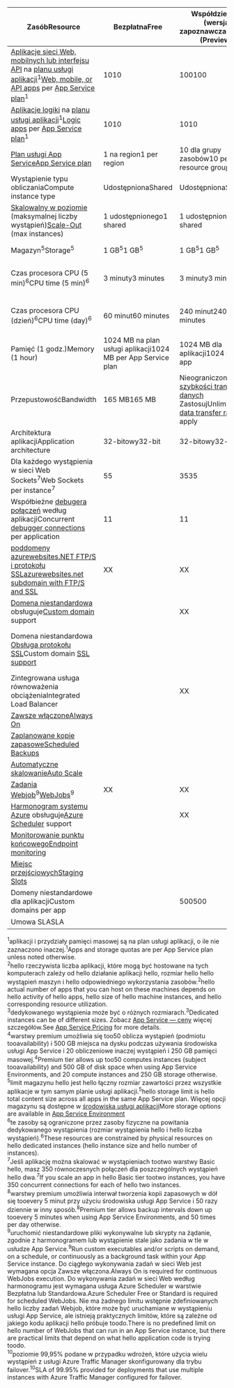 | <span data-ttu-id="4c3e5-101">Zasób</span><span class="sxs-lookup"><span data-stu-id="4c3e5-101">Resource</span></span> | <span data-ttu-id="4c3e5-102">Bezpłatna</span><span class="sxs-lookup"><span data-stu-id="4c3e5-102">Free</span></span> | <span data-ttu-id="4c3e5-103">Współdzielona (wersja zapoznawcza)</span><span class="sxs-lookup"><span data-stu-id="4c3e5-103">Shared (Preview)</span></span> | <span data-ttu-id="4c3e5-104">Podstawowa</span><span class="sxs-lookup"><span data-stu-id="4c3e5-104">Basic</span></span> | <span data-ttu-id="4c3e5-105">Standardowa</span><span class="sxs-lookup"><span data-stu-id="4c3e5-105">Standard</span></span> | <span data-ttu-id="4c3e5-106">Premium (wersja zapoznawcza)</span><span class="sxs-lookup"><span data-stu-id="4c3e5-106">Premium (Preview)</span></span></th> |
| --- | --- | --- | --- | --- | --- |
| <span data-ttu-id="4c3e5-107">[Aplikacje sieci Web, mobilnych lub interfejsu API](https://azure.microsoft.com/services/app-service/) na [planu usługi aplikacji](../articles/app-service/azure-web-sites-web-hosting-plans-in-depth-overview.md)<sup>1</sup></span><span class="sxs-lookup"><span data-stu-id="4c3e5-107">[Web, mobile, or API apps](https://azure.microsoft.com/services/app-service/) per [App Service plan](../articles/app-service/azure-web-sites-web-hosting-plans-in-depth-overview.md)<sup>1</sup></span></span> |<span data-ttu-id="4c3e5-108">10</span><span class="sxs-lookup"><span data-stu-id="4c3e5-108">10</span></span> |<span data-ttu-id="4c3e5-109">100</span><span class="sxs-lookup"><span data-stu-id="4c3e5-109">100</span></span> |<span data-ttu-id="4c3e5-110">Nieograniczone<sup>2</sup></span><span class="sxs-lookup"><span data-stu-id="4c3e5-110">Unlimited<sup>2</sup></span></span> |<span data-ttu-id="4c3e5-111">Nieograniczone<sup>2</sup></span><span class="sxs-lookup"><span data-stu-id="4c3e5-111">Unlimited<sup>2</sup></span></span> |<span data-ttu-id="4c3e5-112">Nieograniczone<sup>2</sup></span><span class="sxs-lookup"><span data-stu-id="4c3e5-112">Unlimited<sup>2</sup></span></span> |
| <span data-ttu-id="4c3e5-113">[Aplikacje logiki](https://azure.microsoft.com/services/app-service/logic/) na [planu usługi aplikacji](../articles/app-service/azure-web-sites-web-hosting-plans-in-depth-overview.md)</a><sup>1</sup></span><span class="sxs-lookup"><span data-stu-id="4c3e5-113">[Logic apps](https://azure.microsoft.com/services/app-service/logic/) per [App Service plan](../articles/app-service/azure-web-sites-web-hosting-plans-in-depth-overview.md)</a><sup>1</sup></span></span> |<span data-ttu-id="4c3e5-114">10</span><span class="sxs-lookup"><span data-stu-id="4c3e5-114">10</span></span> |<span data-ttu-id="4c3e5-115">10</span><span class="sxs-lookup"><span data-stu-id="4c3e5-115">10</span></span> |<span data-ttu-id="4c3e5-116">10</span><span class="sxs-lookup"><span data-stu-id="4c3e5-116">10</span></span> |<span data-ttu-id="4c3e5-117">20 na podstawowe</span><span class="sxs-lookup"><span data-stu-id="4c3e5-117">20 per core</span></span> |<span data-ttu-id="4c3e5-118">20 na podstawowe</span><span class="sxs-lookup"><span data-stu-id="4c3e5-118">20 per core</span></span> |
| [<span data-ttu-id="4c3e5-119">Plan usługi App Service</span><span class="sxs-lookup"><span data-stu-id="4c3e5-119">App Service plan</span></span>](../articles/app-service/azure-web-sites-web-hosting-plans-in-depth-overview.md) |<span data-ttu-id="4c3e5-120">1 na region</span><span class="sxs-lookup"><span data-stu-id="4c3e5-120">1 per region</span></span> |<span data-ttu-id="4c3e5-121">10 dla grupy zasobów</span><span class="sxs-lookup"><span data-stu-id="4c3e5-121">10 per resource group</span></span> |<span data-ttu-id="4c3e5-122">100 dla każdej grupy zasobów</span><span class="sxs-lookup"><span data-stu-id="4c3e5-122">100 per resource group</span></span> |<span data-ttu-id="4c3e5-123">100 dla każdej grupy zasobów</span><span class="sxs-lookup"><span data-stu-id="4c3e5-123">100 per resource group</span></span> |<span data-ttu-id="4c3e5-124">100 dla każdej grupy zasobów</span><span class="sxs-lookup"><span data-stu-id="4c3e5-124">100 per resource group</span></span> |
| <span data-ttu-id="4c3e5-125">Wystąpienie typu obliczania</span><span class="sxs-lookup"><span data-stu-id="4c3e5-125">Compute instance type</span></span> |<span data-ttu-id="4c3e5-126">Udostępniona</span><span class="sxs-lookup"><span data-stu-id="4c3e5-126">Shared</span></span> |<span data-ttu-id="4c3e5-127">Udostępniona</span><span class="sxs-lookup"><span data-stu-id="4c3e5-127">Shared</span></span> |<span data-ttu-id="4c3e5-128">W wersji dedykowanej<sup>3</sup></span><span class="sxs-lookup"><span data-stu-id="4c3e5-128">Dedicated<sup>3</sup></span></span> |<span data-ttu-id="4c3e5-129">W wersji dedykowanej<sup>3</sup></span><span class="sxs-lookup"><span data-stu-id="4c3e5-129">Dedicated<sup>3</sup></span></span> |<span data-ttu-id="4c3e5-130">W wersji dedykowanej<sup>3</sup></span><span class="sxs-lookup"><span data-stu-id="4c3e5-130">Dedicated<sup>3</sup></span></span></p> |
| <span data-ttu-id="4c3e5-131">[Skalowalny w poziomie](../articles/app-service-web/web-sites-scale.md) (maksymalnej liczby wystąpień)</span><span class="sxs-lookup"><span data-stu-id="4c3e5-131">[Scale-Out](../articles/app-service-web/web-sites-scale.md) (max instances)</span></span> |<span data-ttu-id="4c3e5-132">1 udostępnionego</span><span class="sxs-lookup"><span data-stu-id="4c3e5-132">1 shared</span></span> |<span data-ttu-id="4c3e5-133">1 udostępnionego</span><span class="sxs-lookup"><span data-stu-id="4c3e5-133">1 shared</span></span> |<span data-ttu-id="4c3e5-134">3 w wersji dedykowanej<sup>3</sup></span><span class="sxs-lookup"><span data-stu-id="4c3e5-134">3 dedicated<sup>3</sup></span></span> |<span data-ttu-id="4c3e5-135">10 w wersji dedykowanej<sup>3</sup></span><span class="sxs-lookup"><span data-stu-id="4c3e5-135">10 dedicated<sup>3</sup></span></span> |<span data-ttu-id="4c3e5-136">(50 w ASE) w wersji dedykowanej 20<sup>3,4</sup></span><span class="sxs-lookup"><span data-stu-id="4c3e5-136">20 dedicated (50 in ASE)<sup>3,4</sup></span></span> |
| <span data-ttu-id="4c3e5-137">Magazyn<sup>5</sup></span><span class="sxs-lookup"><span data-stu-id="4c3e5-137">Storage<sup>5</sup></span></span> |<span data-ttu-id="4c3e5-138">1 GB<sup>5</sup></span><span class="sxs-lookup"><span data-stu-id="4c3e5-138">1 GB<sup>5</sup></span></span> |<span data-ttu-id="4c3e5-139">1 GB<sup>5</sup></span><span class="sxs-lookup"><span data-stu-id="4c3e5-139">1 GB<sup>5</sup></span></span> |<span data-ttu-id="4c3e5-140">10 GB<sup>5</sup></span><span class="sxs-lookup"><span data-stu-id="4c3e5-140">10 GB<sup>5</sup></span></span> |<span data-ttu-id="4c3e5-141">50 GB<sup>5</sup></span><span class="sxs-lookup"><span data-stu-id="4c3e5-141">50 GB<sup>5</sup></span></span> |<span data-ttu-id="4c3e5-142">500 GB<sup>4,5</sup></span><span class="sxs-lookup"><span data-stu-id="4c3e5-142">500 GB<sup>4,5</sup></span></span></p> |
| <span data-ttu-id="4c3e5-143">Czas procesora CPU (5 min)<sup>6</sup></span><span class="sxs-lookup"><span data-stu-id="4c3e5-143">CPU time (5 min)<sup>6</sup></span></span> |<span data-ttu-id="4c3e5-144">3 minuty</span><span class="sxs-lookup"><span data-stu-id="4c3e5-144">3 minutes</span></span> |<span data-ttu-id="4c3e5-145">3 minuty</span><span class="sxs-lookup"><span data-stu-id="4c3e5-145">3 minutes</span></span> |<span data-ttu-id="4c3e5-146">Nieograniczone, płatności na standardowy [stawki](https://azure.microsoft.com/pricing/details/app-service/)</a></span><span class="sxs-lookup"><span data-stu-id="4c3e5-146">Unlimited, pay at standard [rates](https://azure.microsoft.com/pricing/details/app-service/)</a></span></span> |<span data-ttu-id="4c3e5-147">Bez ograniczeń, płatności stawkami standardowymi</span><span class="sxs-lookup"><span data-stu-id="4c3e5-147">Unlimited, pay at standard rates</span></span> |<span data-ttu-id="4c3e5-148">Bez ograniczeń, płatności stawkami standardowymi</span><span class="sxs-lookup"><span data-stu-id="4c3e5-148">Unlimited, pay at standard rates</span></span> |
| <span data-ttu-id="4c3e5-149">Czas procesora CPU (dzień)<sup>6</sup></span><span class="sxs-lookup"><span data-stu-id="4c3e5-149">CPU time (day)<sup>6</sup></span></span> |<span data-ttu-id="4c3e5-150">60 minut</span><span class="sxs-lookup"><span data-stu-id="4c3e5-150">60 minutes</span></span> |<span data-ttu-id="4c3e5-151">240 minut</span><span class="sxs-lookup"><span data-stu-id="4c3e5-151">240 minutes</span></span> |<span data-ttu-id="4c3e5-152">Nieograniczone, płatności na standardowy [stawki](https://azure.microsoft.com/pricing/details/app-service/)</a></span><span class="sxs-lookup"><span data-stu-id="4c3e5-152">Unlimited, pay at standard [rates](https://azure.microsoft.com/pricing/details/app-service/)</a></span></span> |<span data-ttu-id="4c3e5-153">Bez ograniczeń, płatności stawkami standardowymi</span><span class="sxs-lookup"><span data-stu-id="4c3e5-153">Unlimited, pay at standard rates</span></span> |<span data-ttu-id="4c3e5-154">Bez ograniczeń, płatności stawkami standardowymi</span><span class="sxs-lookup"><span data-stu-id="4c3e5-154">Unlimited, pay at standard rates</span></span> |
| <span data-ttu-id="4c3e5-155">Pamięć (1 godz.)</span><span class="sxs-lookup"><span data-stu-id="4c3e5-155">Memory (1 hour)</span></span> |<span data-ttu-id="4c3e5-156">1024 MB na plan usługi aplikacji</span><span class="sxs-lookup"><span data-stu-id="4c3e5-156">1024 MB per App Service plan</span></span> |<span data-ttu-id="4c3e5-157">1024 MB dla aplikacji</span><span class="sxs-lookup"><span data-stu-id="4c3e5-157">1024 MB per app</span></span> |<span data-ttu-id="4c3e5-158">Nie dotyczy</span><span class="sxs-lookup"><span data-stu-id="4c3e5-158">N/A</span></span> |<span data-ttu-id="4c3e5-159">Nie dotyczy</span><span class="sxs-lookup"><span data-stu-id="4c3e5-159">N/A</span></span> |<span data-ttu-id="4c3e5-160">Nie dotyczy</span><span class="sxs-lookup"><span data-stu-id="4c3e5-160">N/A</span></span> |
| <span data-ttu-id="4c3e5-161">Przepustowość</span><span class="sxs-lookup"><span data-stu-id="4c3e5-161">Bandwidth</span></span> |<span data-ttu-id="4c3e5-162">165 MB</span><span class="sxs-lookup"><span data-stu-id="4c3e5-162">165 MB</span></span> |<span data-ttu-id="4c3e5-163">Nieograniczone, [szybkości transferu danych](https://azure.microsoft.com/pricing/details/data-transfers/) Zastosuj</span><span class="sxs-lookup"><span data-stu-id="4c3e5-163">Unlimited, [data transfer rates](https://azure.microsoft.com/pricing/details/data-transfers/) apply</span></span> |<span data-ttu-id="4c3e5-164">Bez ograniczeń, transfer danych, które opłaty</span><span class="sxs-lookup"><span data-stu-id="4c3e5-164">Unlimited, data transfer rates apply</span></span> |<span data-ttu-id="4c3e5-165">Bez ograniczeń, transfer danych, które opłaty</span><span class="sxs-lookup"><span data-stu-id="4c3e5-165">Unlimited, data transfer rates apply</span></span> |<span data-ttu-id="4c3e5-166">Bez ograniczeń, transfer danych, które opłaty</span><span class="sxs-lookup"><span data-stu-id="4c3e5-166">Unlimited, data transfer rates apply</span></span> |
| <span data-ttu-id="4c3e5-167">Architektura aplikacji</span><span class="sxs-lookup"><span data-stu-id="4c3e5-167">Application architecture</span></span> |<span data-ttu-id="4c3e5-168">32-bitowy</span><span class="sxs-lookup"><span data-stu-id="4c3e5-168">32-bit</span></span> |<span data-ttu-id="4c3e5-169">32-bitowy</span><span class="sxs-lookup"><span data-stu-id="4c3e5-169">32-bit</span></span> |<span data-ttu-id="4c3e5-170">32-bitowe/64-bitowych</span><span class="sxs-lookup"><span data-stu-id="4c3e5-170">32-bit/64-bit</span></span> |<span data-ttu-id="4c3e5-171">32-bitowe/64-bitowych</span><span class="sxs-lookup"><span data-stu-id="4c3e5-171">32-bit/64-bit</span></span> |<span data-ttu-id="4c3e5-172">32-bitowe/64-bitowych</span><span class="sxs-lookup"><span data-stu-id="4c3e5-172">32-bit/64-bit</span></span> |
| <span data-ttu-id="4c3e5-173">Dla każdego wystąpienia w sieci Web Sockets<sup>7</sup></span><span class="sxs-lookup"><span data-stu-id="4c3e5-173">Web Sockets per instance<sup>7</sup></span></span> |<span data-ttu-id="4c3e5-174">5</span><span class="sxs-lookup"><span data-stu-id="4c3e5-174">5</span></span> |<span data-ttu-id="4c3e5-175">35</span><span class="sxs-lookup"><span data-stu-id="4c3e5-175">35</span></span> |<span data-ttu-id="4c3e5-176">350</span><span class="sxs-lookup"><span data-stu-id="4c3e5-176">350</span></span> |<span data-ttu-id="4c3e5-177">Nieograniczona liczba</span><span class="sxs-lookup"><span data-stu-id="4c3e5-177">Unlimited</span></span> |<span data-ttu-id="4c3e5-178">Nieograniczona liczba</span><span class="sxs-lookup"><span data-stu-id="4c3e5-178">Unlimited</span></span> |
| <span data-ttu-id="4c3e5-179">Współbieżne [debugera połączeń](../articles/app-service-web/web-sites-dotnet-troubleshoot-visual-studio.md) według aplikacji</span><span class="sxs-lookup"><span data-stu-id="4c3e5-179">Concurrent [debugger connections](../articles/app-service-web/web-sites-dotnet-troubleshoot-visual-studio.md) per application</span></span> |<span data-ttu-id="4c3e5-180">1</span><span class="sxs-lookup"><span data-stu-id="4c3e5-180">1</span></span> |<span data-ttu-id="4c3e5-181">1</span><span class="sxs-lookup"><span data-stu-id="4c3e5-181">1</span></span> |<span data-ttu-id="4c3e5-182">1</span><span class="sxs-lookup"><span data-stu-id="4c3e5-182">1</span></span> |<span data-ttu-id="4c3e5-183">5</span><span class="sxs-lookup"><span data-stu-id="4c3e5-183">5</span></span> |<span data-ttu-id="4c3e5-184">5</span><span class="sxs-lookup"><span data-stu-id="4c3e5-184">5</span></span> |
| [<span data-ttu-id="4c3e5-185">poddomeny azurewebsites.NET FTP/S i protokołu SSL</span><span class="sxs-lookup"><span data-stu-id="4c3e5-185">azurewebsites.net subdomain with FTP/S and SSL</span></span>](../articles/app-service-web/web-sites-configure-ssl-certificate.md) |<span data-ttu-id="4c3e5-186">X</span><span class="sxs-lookup"><span data-stu-id="4c3e5-186">X</span></span> |<span data-ttu-id="4c3e5-187">X</span><span class="sxs-lookup"><span data-stu-id="4c3e5-187">X</span></span> |<span data-ttu-id="4c3e5-188">X</span><span class="sxs-lookup"><span data-stu-id="4c3e5-188">X</span></span> |<span data-ttu-id="4c3e5-189">X</span><span class="sxs-lookup"><span data-stu-id="4c3e5-189">X</span></span> |<span data-ttu-id="4c3e5-190">X</span><span class="sxs-lookup"><span data-stu-id="4c3e5-190">X</span></span> |
| <span data-ttu-id="4c3e5-191">[Domena niestandardowa](../articles/app-service-web/web-sites-custom-domain-name.md) obsługuje</span><span class="sxs-lookup"><span data-stu-id="4c3e5-191">[Custom domain](../articles/app-service-web/web-sites-custom-domain-name.md) support</span></span> | |<span data-ttu-id="4c3e5-192">X</span><span class="sxs-lookup"><span data-stu-id="4c3e5-192">X</span></span> |<span data-ttu-id="4c3e5-193">X</span><span class="sxs-lookup"><span data-stu-id="4c3e5-193">X</span></span> |<span data-ttu-id="4c3e5-194">X</span><span class="sxs-lookup"><span data-stu-id="4c3e5-194">X</span></span> |<span data-ttu-id="4c3e5-195">X</span><span class="sxs-lookup"><span data-stu-id="4c3e5-195">X</span></span> |
| <span data-ttu-id="4c3e5-196">Domena niestandardowa [Obsługa protokołu SSL](../articles/app-service-web/web-sites-configure-ssl-certificate.md)</span><span class="sxs-lookup"><span data-stu-id="4c3e5-196">Custom domain [SSL support](../articles/app-service-web/web-sites-configure-ssl-certificate.md)</span></span> | | |<span data-ttu-id="4c3e5-197">Nieograniczona liczba</span><span class="sxs-lookup"><span data-stu-id="4c3e5-197">Unlimited</span></span> |<span data-ttu-id="4c3e5-198">Bez ograniczeń, 5 SNI SSL i 1 połączeń IP SSL włączone</span><span class="sxs-lookup"><span data-stu-id="4c3e5-198">Unlimited, 5 SNI SSL and 1 IP SSL connections included</span></span> |<span data-ttu-id="4c3e5-199">Bez ograniczeń, 5 SNI SSL i 1 połączeń IP SSL włączone</span><span class="sxs-lookup"><span data-stu-id="4c3e5-199">Unlimited, 5 SNI SSL and 1 IP SSL connections included</span></span> |
| <span data-ttu-id="4c3e5-200">Zintegrowana usługa równoważenia obciążenia</span><span class="sxs-lookup"><span data-stu-id="4c3e5-200">Integrated Load Balancer</span></span> | |<span data-ttu-id="4c3e5-201">X</span><span class="sxs-lookup"><span data-stu-id="4c3e5-201">X</span></span> |<span data-ttu-id="4c3e5-202">X</span><span class="sxs-lookup"><span data-stu-id="4c3e5-202">X</span></span> |<span data-ttu-id="4c3e5-203">X</span><span class="sxs-lookup"><span data-stu-id="4c3e5-203">X</span></span> |<span data-ttu-id="4c3e5-204">X</span><span class="sxs-lookup"><span data-stu-id="4c3e5-204">X</span></span> |
| [<span data-ttu-id="4c3e5-205">Zawsze włączone</span><span class="sxs-lookup"><span data-stu-id="4c3e5-205">Always On</span></span>](../articles/app-service-web/web-sites-configure.md) | | |<span data-ttu-id="4c3e5-206">X</span><span class="sxs-lookup"><span data-stu-id="4c3e5-206">X</span></span> |<span data-ttu-id="4c3e5-207">X</span><span class="sxs-lookup"><span data-stu-id="4c3e5-207">X</span></span> |<span data-ttu-id="4c3e5-208">X</span><span class="sxs-lookup"><span data-stu-id="4c3e5-208">X</span></span> |
| [<span data-ttu-id="4c3e5-209">Zaplanowane kopie zapasowe</span><span class="sxs-lookup"><span data-stu-id="4c3e5-209">Scheduled Backups</span></span>](../articles/app-service-web/web-sites-backup.md) | | | |<span data-ttu-id="4c3e5-210">Raz dziennie</span><span class="sxs-lookup"><span data-stu-id="4c3e5-210">Once per day</span></span> |<span data-ttu-id="4c3e5-211">Co 5 minut<sup>8</sup></span><span class="sxs-lookup"><span data-stu-id="4c3e5-211">Once every 5 minutes<sup>8</sup></span></span> |
| [<span data-ttu-id="4c3e5-212">Automatyczne skalowanie</span><span class="sxs-lookup"><span data-stu-id="4c3e5-212">Auto Scale</span></span>](../articles/app-service-web/web-sites-scale.md) | | |<span data-ttu-id="4c3e5-213">X</span><span class="sxs-lookup"><span data-stu-id="4c3e5-213">X</span></span> |<span data-ttu-id="4c3e5-214">X</span><span class="sxs-lookup"><span data-stu-id="4c3e5-214">X</span></span> |<span data-ttu-id="4c3e5-215">X</span><span class="sxs-lookup"><span data-stu-id="4c3e5-215">X</span></span> |
| <span data-ttu-id="4c3e5-216">[Zadania Webjob](../articles/app-service-web/web-sites-create-web-jobs.md)<sup>9</sup></span><span class="sxs-lookup"><span data-stu-id="4c3e5-216">[WebJobs](../articles/app-service-web/web-sites-create-web-jobs.md)<sup>9</sup></span></span> |<span data-ttu-id="4c3e5-217">X</span><span class="sxs-lookup"><span data-stu-id="4c3e5-217">X</span></span> |<span data-ttu-id="4c3e5-218">X</span><span class="sxs-lookup"><span data-stu-id="4c3e5-218">X</span></span> |<span data-ttu-id="4c3e5-219">X</span><span class="sxs-lookup"><span data-stu-id="4c3e5-219">X</span></span> |<span data-ttu-id="4c3e5-220">X</span><span class="sxs-lookup"><span data-stu-id="4c3e5-220">X</span></span> |<span data-ttu-id="4c3e5-221">X</span><span class="sxs-lookup"><span data-stu-id="4c3e5-221">X</span></span> |
| <span data-ttu-id="4c3e5-222">[Harmonogram systemu Azure](https://azure.microsoft.com/services/scheduler/) obsługuje</span><span class="sxs-lookup"><span data-stu-id="4c3e5-222">[Azure Scheduler](https://azure.microsoft.com/services/scheduler/) support</span></span> | |<span data-ttu-id="4c3e5-223">X</span><span class="sxs-lookup"><span data-stu-id="4c3e5-223">X</span></span> |<span data-ttu-id="4c3e5-224">X</span><span class="sxs-lookup"><span data-stu-id="4c3e5-224">X</span></span> |<span data-ttu-id="4c3e5-225">X</span><span class="sxs-lookup"><span data-stu-id="4c3e5-225">X</span></span> |<span data-ttu-id="4c3e5-226">X</span><span class="sxs-lookup"><span data-stu-id="4c3e5-226">X</span></span> |
| [<span data-ttu-id="4c3e5-227">Monitorowanie punktu końcowego</span><span class="sxs-lookup"><span data-stu-id="4c3e5-227">Endpoint monitoring</span></span>](../articles/app-service-web/web-sites-monitor.md) | | |<span data-ttu-id="4c3e5-228">X</span><span class="sxs-lookup"><span data-stu-id="4c3e5-228">X</span></span> |<span data-ttu-id="4c3e5-229">X</span><span class="sxs-lookup"><span data-stu-id="4c3e5-229">X</span></span> |<span data-ttu-id="4c3e5-230">X</span><span class="sxs-lookup"><span data-stu-id="4c3e5-230">X</span></span> |
| [<span data-ttu-id="4c3e5-231">Miejsc przejściowych</span><span class="sxs-lookup"><span data-stu-id="4c3e5-231">Staging Slots</span></span>](../articles/app-service-web/web-sites-staged-publishing.md) | | | |<span data-ttu-id="4c3e5-232">5</span><span class="sxs-lookup"><span data-stu-id="4c3e5-232">5</span></span> |<span data-ttu-id="4c3e5-233">20</span><span class="sxs-lookup"><span data-stu-id="4c3e5-233">20</span></span> |
| <span data-ttu-id="4c3e5-234">Domeny niestandardowe dla aplikacji</a></span><span class="sxs-lookup"><span data-stu-id="4c3e5-234">Custom domains per app</a></span></span> | |<span data-ttu-id="4c3e5-235">500</span><span class="sxs-lookup"><span data-stu-id="4c3e5-235">500</span></span> |<span data-ttu-id="4c3e5-236">500</span><span class="sxs-lookup"><span data-stu-id="4c3e5-236">500</span></span> |<span data-ttu-id="4c3e5-237">500</span><span class="sxs-lookup"><span data-stu-id="4c3e5-237">500</span></span> |<span data-ttu-id="4c3e5-238">500</span><span class="sxs-lookup"><span data-stu-id="4c3e5-238">500</span></span> |
| <span data-ttu-id="4c3e5-239">Umowa SLA</span><span class="sxs-lookup"><span data-stu-id="4c3e5-239">SLA</span></span> | |<p> |<span data-ttu-id="4c3e5-240">99,9%</span><span class="sxs-lookup"><span data-stu-id="4c3e5-240">99.9%</span></span> |<span data-ttu-id="4c3e5-241">99.95%<sup>10</sup></span><span class="sxs-lookup"><span data-stu-id="4c3e5-241">99.95%<sup>10</sup></span></span> |<span data-ttu-id="4c3e5-242">99.95%<sup>10</sup></span><span class="sxs-lookup"><span data-stu-id="4c3e5-242">99.95%<sup>10</sup></span></span> |

<span data-ttu-id="4c3e5-243"><sup>1</sup>aplikacji i przydziały pamięci masowej są na plan usługi aplikacji, o ile nie zaznaczono inaczej.</span><span class="sxs-lookup"><span data-stu-id="4c3e5-243"><sup>1</sup>Apps and storage quotas are per App Service plan unless noted otherwise.</span></span>  
<span data-ttu-id="4c3e5-244"><sup>2</sup>hello rzeczywista liczba aplikacji, które mogą być hostowane na tych komputerach zależy od hello działanie aplikacji hello, rozmiar hello hello wystąpień maszyn i hello odpowiedniego wykorzystania zasobów.</span><span class="sxs-lookup"><span data-stu-id="4c3e5-244"><sup>2</sup>hello actual number of apps that you can host on these machines depends on hello activity of hello apps, hello size of hello machine instances, and hello corresponding resource utilization.</span></span>  
<span data-ttu-id="4c3e5-245"><sup>3</sup>dedykowanego wystąpienia może być o różnych rozmiarach.</span><span class="sxs-lookup"><span data-stu-id="4c3e5-245"><sup>3</sup>Dedicated instances can be of different sizes.</span></span> <span data-ttu-id="4c3e5-246">Zobacz [App Service — ceny](https://azure.microsoft.com/pricing/details/data-transfers/pricing/details/app-service/) więcej szczegółów.</span><span class="sxs-lookup"><span data-stu-id="4c3e5-246">See [App Service Pricing](https://azure.microsoft.com/pricing/details/data-transfers/pricing/details/app-service/) for more details.</span></span>  
<span data-ttu-id="4c3e5-247"><sup>4</sup>warstwy premium umożliwia się too50 oblicza wystąpień (podmiotu tooavailability) i 500 GB miejsca na dysku podczas używania środowiska usługi App Service i 20 obliczeniowe inaczej wystąpień i 250 GB pamięci masowej.</span><span class="sxs-lookup"><span data-stu-id="4c3e5-247"><sup>4</sup>Premium tier allows up too50 computes instances (subject tooavailability) and 500 GB of disk space when using App Service Environments, and 20 compute instances and 250 GB storage otherwise.</span></span>  
<span data-ttu-id="4c3e5-248"><sup>5</sup>limit magazynu hello jest hello łączny rozmiar zawartości przez wszystkie aplikacje w tym samym planie usługi aplikacji.</span><span class="sxs-lookup"><span data-stu-id="4c3e5-248"><sup>5</sup>hello storage limit is hello total content size across all apps in the same App Service plan.</span></span> <span data-ttu-id="4c3e5-249">Więcej opcji magazynu są dostępne w [środowiska usługi aplikacji](../articles/app-service-web/app-service-web-configure-an-app-service-environment.md#storage)</span><span class="sxs-lookup"><span data-stu-id="4c3e5-249">More storage options are available in [App Service Environment](../articles/app-service-web/app-service-web-configure-an-app-service-environment.md#storage)</span></span>  
<span data-ttu-id="4c3e5-250"><sup>6</sup>te zasoby są ograniczone przez zasoby fizyczne na powitania dedykowanego wystąpienia (rozmiar wystąpienia hello i hello liczba wystąpień).</span><span class="sxs-lookup"><span data-stu-id="4c3e5-250"><sup>6</sup>These resources are constrained by physical resources on hello dedicated instances (hello instance size and hello number of instances).</span></span>  
<span data-ttu-id="4c3e5-251"><sup>7</sup>Jeśli aplikację można skalować w wystąpieniach tootwo warstwy Basic hello, masz 350 równoczesnych połączeń dla poszczególnych wystąpień hello dwa.</span><span class="sxs-lookup"><span data-stu-id="4c3e5-251"><sup>7</sup>If you scale an app in hello Basic tier tootwo instances, you have 350 concurrent connections for each of hello two instances.</span></span>  
<span data-ttu-id="4c3e5-252"><sup>8</sup>warstwy premium umożliwia interwał tworzenia kopii zapasowych w dół się tooevery 5 minut przy użyciu środowiska usługi App Service i 50 razy dziennie w inny sposób.</span><span class="sxs-lookup"><span data-stu-id="4c3e5-252"><sup>8</sup>Premium tier allows backup intervals down up tooevery 5 minutes when using App Service Environments, and 50 times per day otherwise.</span></span>  
<span data-ttu-id="4c3e5-253"><sup>9</sup>uruchomić niestandardowe pliki wykonywalne lub skrypty na żądanie, zgodnie z harmonogramem lub wystąpienie stale jako zadania w tle w usłudze App Service.</span><span class="sxs-lookup"><span data-stu-id="4c3e5-253"><sup>9</sup>Run custom executables and/or scripts on demand, on a schedule, or continuously as a background task within your App Service instance.</span></span> <span data-ttu-id="4c3e5-254">Do ciągłego wykonywania zadań w sieci Web jest wymagana opcja Zawsze włączona.</span><span class="sxs-lookup"><span data-stu-id="4c3e5-254">Always On is required for continuous WebJobs execution.</span></span> <span data-ttu-id="4c3e5-255">Do wykonywania zadań w sieci Web według harmonogramu jest wymagana usługa Azure Scheduler w warstwie Bezpłatna lub Standardowa.</span><span class="sxs-lookup"><span data-stu-id="4c3e5-255">Azure Scheduler Free or Standard is required for scheduled WebJobs.</span></span> <span data-ttu-id="4c3e5-256">Nie ma żadnego limitu wstępnie zdefiniowanych hello liczby zadań Webjob, które może być uruchamiane w wystąpieniu usługi App Service, ale istnieją praktycznych limitów, które są zależne od jakiego kodu aplikacji hello próbuje toodo.</span><span class="sxs-lookup"><span data-stu-id="4c3e5-256">There is no predefined limit on hello number of WebJobs that can run in an App Service instance, but there are practical limits that depend on what hello application code is trying toodo.</span></span>   
<span data-ttu-id="4c3e5-257"><sup>10</sup>poziomie 99,95% podane w przypadku wdrożeń, które użycia wielu wystąpień z usługi Azure Traffic Manager skonfigurowany dla trybu failover.</span><span class="sxs-lookup"><span data-stu-id="4c3e5-257"><sup>10</sup>SLA of 99.95% provided for deployments that use multiple instances with Azure Traffic Manager configured for failover.</span></span>  

